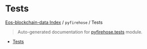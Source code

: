 # Tests

[Eos-blockchain-data Index](../../README.md#eos-blockchain-data-index) /
`pyfirehose` /
Tests

> Auto-generated documentation for [pyfirehose.tests](https://github.com/Krow10/eos-blockchain-data/blob/main/pyfirehose/tests/__init__.py) module.

- [Tests](#tests)
